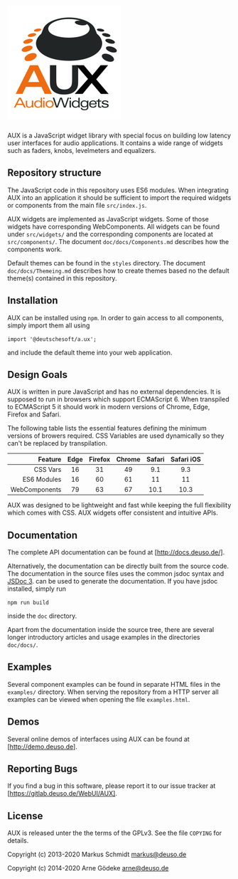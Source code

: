 # ![AUX](AUXLogo.png)

AUX is a JavaScript widget library with special focus on building low
latency user interfaces for audio applications. It contains a wide range
of widgets such as faders, knobs, levelmeters and equalizers.

## Repository structure

The JavaScript code in this repository uses ES6 modules. When
integrating AUX into an application it should be sufficient to import
the required widgets or components from the main file `src/index.js`.

AUX widgets are implemented as JavaScript widgets. Some of those widgets
have corresponding WebComponents. All widgets can be found under
`src/widgets/` and the corresponding components are located at
`src/components/`. The document `doc/docs/Components.md` describes how
the components work.

Default themes can be found in the `styles` directory. The document
`doc/docs/Themeing.md` describes how to create themes based no the
default theme(s) contained in this repository.

## Installation

AUX can be installed using `npm`. In order to gain access to all components,
simply import them all using

    import '@deutschesoft/a.ux';

and include the default theme into your web application.

## Design Goals

AUX is written in pure JavaScript and has no external dependencies. It
is supposed to run in browsers which support ECMAScript 6. When transpiled to
ECMAScript 5 it should work in modern versions of Chrome, Edge, Firefox and
Safari.

The following table lists the essential features defining the minimum
versions of browers required. CSS Variables are used dynamically so they
can't be replaced by transpilation.

| Feature       | Edge  | Firefox | Chrome  | Safari | Safari iOS |
| ------------: | :---: | :-----: | :-----: | :----: | :--------: |
| CSS Vars      | 16    | 31      | 49      | 9.1    | 9.3        |
| ES6 Modules   | 16    | 60      | 61      | 11     | 11         |
| WebComponents | 79    | 63      | 67      | 10.1   | 10.3       |

AUX was designed to be lightweight and fast while keeping the full
flexibility which comes with CSS. AUX widgets offer consistent and intuitive
APIs.

## Documentation

The complete API documentation can be found at [http://docs.deuso.de/].

Alternatively, the documentation can be directly built from the source
code.  The documentation in the source files uses the common jsdoc
syntax and [JSDoc 3](https://usejsdoc.org).  can be used to generate the
documentation. If you have jsdoc installed, simply run

    npm run build

inside the `doc` directory.

Apart from the documentation inside the source tree, there are several
longer introductory articles and usage examples in the directories
`doc/docs/`.

## Examples

Several component examples can be found in separate HTML files in the
`examples/` directory. When serving the repository from a HTTP server
all examples can be viewed when opening the file `examples.html`.

## Demos

Several online demos of interfaces using AUX can be found at
[http://demo.deuso.de].

## Reporting Bugs

If you find a bug in this software, please report it to our issue
tracker at [https://gitlab.deuso.de/WebUI/AUX].

## License

AUX is released unter the the terms of the GPLv3. See the file `COPYING`
for details.

Copyright (c) 2013-2020 Markus Schmidt <markus@deuso.de>

Copyright (c) 2014-2020 Arne G&ouml;deke <arne@deuso.de>
